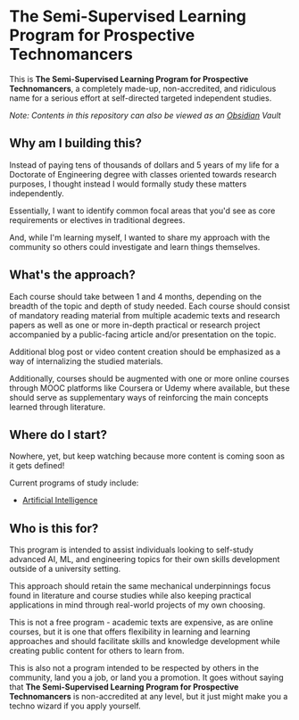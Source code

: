 # The Semi-Supervised Learning Program for Prospective Technomancers
This is **The Semi-Supervised Learning Program for Prospective Technomancers**, a completely made-up, non-accredited, and ridiculous name for a serious effort at self-directed targeted independent studies.

_Note: Contents in this repository can also be viewed as an [Obsidian](https://obsidian.md/) Vault_

## Why am I building this?

Instead of paying tens of thousands of dollars and 5 years of my life for a Doctorate of Engineering degree with classes oriented towards research purposes, I thought instead I would formally study these matters independently.

Essentially, I want to identify common focal areas that you'd see as core requirements or electives in traditional degrees.

And, while I'm learning myself, I wanted to share my approach with the community so others could investigate and learn things themselves.

## What's the approach?

Each course should take between 1 and 4 months, depending on the breadth of the topic and depth of study needed. Each course should consist of mandatory reading material from multiple academic texts and research papers as well as one or more in-depth practical or research project accompanied by a public-facing article and/or presentation on the topic.

Additional blog post or video content creation should be emphasized as a way of internalizing the studied materials.

Additionally, courses should be augmented with one or more online courses through MOOC platforms like Coursera or Udemy where available, but these should serve as supplementary ways of reinforcing the main concepts learned through literature.

## Where do I start?

Nowhere, yet, but keep watching because more content is coming soon as it gets defined!

Current programs of study include:

- [Artificial Intelligence](Artificial%20Intelligence.md)

## Who is this for?

This program is intended to assist individuals looking to self-study advanced AI, ML, and engineering topics for their own skills development outside of a university setting.

This approach should retain the same mechanical underpinnings focus found in literature and course studies while also keeping practical applications in mind through real-world projects of my own choosing.

This is not a free program - academic texts are expensive, as are online courses, but it is one that offers flexibility in learning and learning approaches and should facilitate skills and knowledge development while creating public content for others to learn from.

This is also not a program intended to be respected by others in the community, land you a job, or land you a promotion. It goes without saying that **The Semi-Supervised Learning Program for Prospective Technomancers** is non-accredited at any level, but it just might make you a techno wizard if you apply yourself.